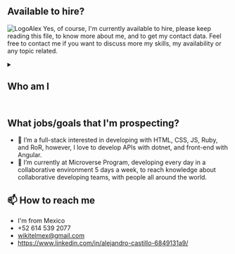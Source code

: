 ## Available to hire?
![LogoAlex](https://user-images.githubusercontent.com/59240486/142672971-8eaae868-6b36-442e-8c40-3a4d17ce7c97.png) Yes, of course, I'm currently available to hire, please keep reading this file, to know more about me, and to get my contact data. Feel free to contact me if you want to discuss more my skills, my availability or any topic related.

<details><summary><h2>Who am I<h2></summary>
👋 Hi, I’m Alex Castillo, 

I know how to work, learning fast new tools and paradigms collaboratively, using all the experience I gained through life experiences, and of course coding every day at Microverse, with a high amount of other developers around the world. Complying with the deadlines.

Just started the Miccroverse program, I notice the importance of learning and adapting to new languages and developing paradigms, and that allow me to create a lot of capstone projects in Javascript, HTML, CSS, and some frameworks related to that.

With my professional experience, even it’s not related to software development, I learned to lead collaborative teams, to achieve goals, until keeping constant learning to myself and all the team's members.

Since my father passed away, and in my home the economy was very bad, I noticed, that every resource is important, and every time I try to save resources, not only talking about the economic ones but also resources like time, effort, etc. but never losing focus on the main goal.
</details>

## What jobs/goals that I'm prospecting?
- 👀 I’m a full-stack interested in developing with HTML, CSS, JS, Ruby, and RoR, however, I love to develop APIs with dotnet, and front-end with Angular.
- 🌱 I’m currently at Microverse Program, developing every day in a collaborative environment 5 days a week, to reach knowledge about collaborative developing teams, with people all around the world.

## 📫 How to reach me 
- I'm from Mexico
- +52 614 539 2077
- wikitelmex@gmail.com
- https://www.linkedin.com/in/alejandro-castillo-6849131a9/
  
<!---
Wikitelmex/Wikitelmex is a ✨ special ✨ repository because its `README.md` (this file) appears on your GitHub profile.
You can click the Preview link to take a look at your changes.
--->
